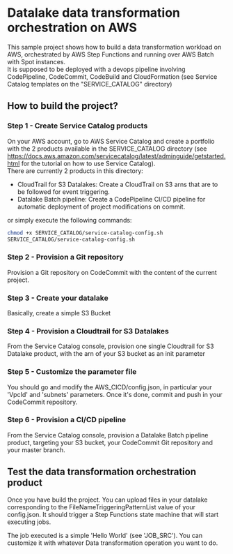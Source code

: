 # Datalake data transformation orchestration on AWS  

This sample project shows how to build a data transformation workload on AWS, orchestrated by AWS Step Functions and running over AWS Batch with Spot instances.  
It is supposed to be deployed with a devops pipeline involving CodePipeline, CodeCommit, CodeBuild and CloudFormation (see Service Catalog templates on the "SERVICE_CATALOG" directory)

## How to build the project?

### Step 1 - Create Service Catalog products

On your AWS account, go to AWS Service Catalog and create a portfolio with the 2 products available in the SERVICE_CATALOG directory (see https://docs.aws.amazon.com/servicecatalog/latest/adminguide/getstarted.html for the tutorial on how to use Service Catalog).  
There are currently 2 products in this directory:  
* CloudTrail for S3 Datalakes: Create a CloudTrail on S3 arns that are to be followed for event triggering.
* Datalake Batch pipeline: Create a CodePipeline CI/CD pipeline for automatic deployment of project modifications on commit.

or simply execute the following commands:

```bash
chmod +x SERVICE_CATALOG/service-catalog-config.sh
SERVICE_CATALOG/service-catalog-config.sh
```

### Step 2 - Provision a Git repository

Provision a Git repository on CodeCommit with the content of the current project.

### Step 3 - Create your datalake

Basically, create a simple S3 Bucket

### Step 4 - Provision a Cloudtrail for S3 Datalakes

From the Service Catalog console, provision one single Cloudtrail for S3 Datalake product, with the arn of your S3 bucket as an init parameter

### Step 5 - Customize the parameter file

You should go and modify the AWS_CICD/config.json, in particular your 'VpcId' and 'subnets' parameters.
Once it's done, commit and push in your CodeCommit repository.

### Step 6 - Provision a CI/CD pipeline

From the Service Catalog console, provision a Datalake Batch pipeline product, targeting your S3 bucket, your CodeCommit Git repository and your master branch.

## Test the data transformation orchestration product

Once you have build the project. You can upload files in your datalake corresponding to the FileNameTriggeringPatternList value of your config.json. It should trigger a Step Functions state machine that will start executing jobs.  

The job executed is a simple 'Hello World' (see 'JOB_SRC'). You can customize it with whatever Data transformation operation you want to do.
